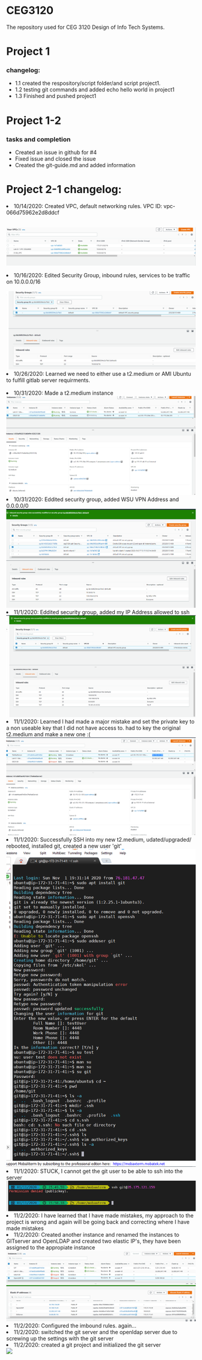 # CEG3120
The repository used for CEG 3120 Design of Info Tech Systems.
<h1>Project 1</h1>
<h3>changelog:</h3>
<ul>
  <li>1.1 created the respository/script folder/and script project1.</li>
  <li>1.2 testing git commands and added echo hello world in project1</li>
  <li>1.3 Finished and pushed project1</li>
</ul>
<h1>Project 1-2</h1>
<h3>tasks and completion</h3>
<ul>
  <li>Created an issue in github for #4</li>
  <li>Fixed issue and closed the issue</li>
  <li>Created the git-guide.md and added information</li>
</ul>
<h1>Project 2-1 changelog:</h1>
<ui>
  <li>10/14/2020: Created VPC, default networking rules. VPC ID: vpc-066d75962e2d8ddcf</li>
  <br>

  <img src="https://github.com/NicholasChase/CEG3120/blob/master/img/VPC.PNG"><br>
  <li>10/16/2020: Edited Security Group, inbound rules, services to be traffic on 10.0.0.0/16</li><br>
  <img src="https://github.com/NicholasChase/CEG3120/blob/master/img/Security_Group1.PNG">
  <br>
  <li>10/26/2020: Learned we need to either use a t2.medium or AMI Ubuntu to fulfill gitlab server requirments.</li><br>
  <li>10/31/2020: Made a t2.medium instance</li>
  <img src="https://github.com/NicholasChase/CEG3120/blob/master/img/TC2_Creation.PNG"><br>
  <li>10/31/2020: Eddited security group, added WSU VPN Address and 0.0.0.0/0</li>
  <img src="https://github.com/NicholasChase/CEG3120/blob/master/img/Security_Group2.PNG">
  <li>11/1/2020: Eddited security group, added my IP Address allowed to ssh</li>
  <img src="https://github.com/NicholasChase/CEG3120/blob/master/img/Security_Group3.PNG">
  <li>11/1/2020: Learned I had made a major mistake and set the private key to a non useable key that I did not have access to. had to key the original t2.medium and make a new one :(</li>
  <img src="https://github.com/NicholasChase/CEG3120/blob/master/img/Goof.PNG">
  <li>11/1/2020: Successfully SSH into my new t2.medium, udated/upgraded/ rebooted, installed git, created a new user 'git'</li>
   <img src="https://github.com/NicholasChase/CEG3120/blob/master/img/gitUser.PNG">
   <li>11/1/2020: STUCK, I cannot get the git user to be able to ssh into the server</li>
   <img src="https://github.com/NicholasChase/CEG3120/blob/master/img/stuck.PNG">
   <li>11/2/2020: I have learned that I have made mistakes, my approach to the project is wrong and again will be going back and correcting where I have made mistakes</li>
   <li>11/2/2020: Created another instance and renamed the instances to GITserver and OpenLDAP and created two elastic IP's, they have been assigned to the appropiate instance</li>
   <img src="https://github.com/NicholasChase/CEG3120/blob/master/img/instances.PNG">
   <img src="https://github.com/NicholasChase/CEG3120/blob/master/img/ElasticIP.PNG">
   <li>11/2/2020: Configured the imbound rules. again...</li>
   <li>11/2/2020: switched the git server and the openldap server due to screwing up the settings with the git server </li>
   <li>11/2/2020: created a git project and initialized the git server</li>
    <img src="https://github.com/NicholasChase/CEG3120/blob/master/img/initial.PNG">
   
   
</ui>

